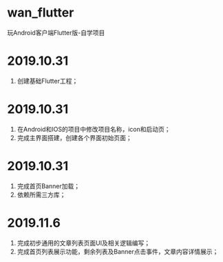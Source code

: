 # wan_flutter
玩Android客户端Flutter版-自学项目

# 2019.10.31
1. 创建基础Flutter工程；

# 2019.10.31
1. 在Android和IOS的项目中修改项目名称，icon和启动页；
2. 完成主界面搭建，创建各个界面初始页面；

# 2019.10.31
1. 完成首页Banner加载；
2. 依赖所需三方库；

# 2019.11.6
1. 完成初步通用的文章列表页面UI及相关逻辑编写；
2. 完成首页列表展示功能，剩余列表及Banner点击事件，文章内容详情展示；